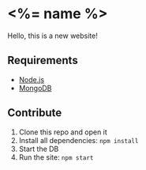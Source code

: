 # <%= name %>

Hello, this is a new website!

## Requirements

- [Node.js](https://nodejs.org/en/)
- [MongoDB](https://www.mongodb.org)

## Contribute

1. Clone this repo and open it
2. Install all dependencies: `npm install`
3. Start the DB
4. Run the site: `npm start`
